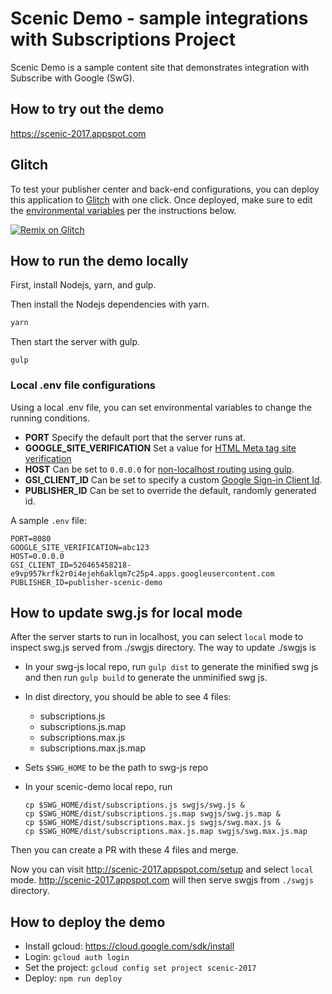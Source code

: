 # Scenic Demo - sample integrations with Subscriptions Project

Scenic Demo is a sample content site that demonstrates integration with
Subscribe with Google (SwG).

## How to try out the demo

https://scenic-2017.appspot.com

## Glitch

To test your publisher center and back-end configurations, you can deploy this
application to [Glitch](https://glitch.com) with one click. Once deployed, make
sure to edit the [environmental variables](#local-env-file-configurations)
per the instructions below.

[![Remix on Glitch](https://cdn.glitch.com/2703baf2-b643-4da7-ab91-7ee2a2d00b5b%2Fremix-button.svg)](https://glitch.com/edit/#!/import/github/everyplace/scenic-demo?GSI_CLIENT_ID&PUBLISHER_ID&GOOGLE_SITE_VERIFICATION)

## How to run the demo locally

First, install Nodejs, yarn, and gulp.

Then install the Nodejs dependencies with yarn.

```bash
yarn
```

Then start the server with gulp.

```
gulp
```

### Local .env file configurations

Using a local .env file, you can set environmental variables to change the
running conditions.

- **PORT** Specify the default port that the server runs at.
- **GOOGLE_SITE_VERIFICATION** Set a value for
  [HTML Meta tag site verification](https://support.google.com/webmasters/answer/9008080?hl=en)
- **HOST** Can be set to `0.0.0.0` for
  [non-localhost routing using gulp](https://github.com/schickling/gulp-webserver#why-cant-i-reach-the-server-from-the-network).
- **GSI_CLIENT_ID** Can be set to specify a custom
  [Google Sign-in Client Id](https://developers.google.com/identity/sign-in/web/sign-in).
- **PUBLISHER_ID** Can be set to override the default, randomly generated id.

A sample `.env` file:

```
PORT=8080
GOOGLE_SITE_VERIFICATION=abc123
HOST=0.0.0.0
GSI_CLIENT_ID=520465458218-e9vp957krfk2r0i4ejeh6aklqm7c25p4.apps.googleusercontent.com
PUBLISHER_ID=publisher-scenic-demo
```

## How to update swg.js for local mode

After the server starts to run in localhost, you can select `local` mode to
inspect swg.js served from ./swgjs directory. The way to update ./swgjs is

- In your swg-js local repo, run `gulp dist` to generate the minified swg js
  and then run `gulp build` to generate the unminified swg js.
- In dist directory, you should be able to see 4 files:
  - subscriptions.js
  - subscriptions.js.map
  - subscriptions.max.js
  - subscriptions.max.js.map
- Sets `$SWG_HOME` to be the path to swg-js repo
- In your scenic-demo local repo, run

  ```
  cp $SWG_HOME/dist/subscriptions.js swgjs/swg.js &
  cp $SWG_HOME/dist/subscriptions.js.map swgjs/swg.js.map &
  cp $SWG_HOME/dist/subscriptions.max.js swgjs/swg.max.js &
  cp $SWG_HOME/dist/subscriptions.max.js.map swgjs/swg.max.js.map
  ```

Then you can create a PR with these 4 files and merge.

Now you can visit http://scenic-2017.appspot.com/setup and select `local` mode.
http://scenic-2017.appspot.com will then serve swgjs from `./swgjs` directory.

## How to deploy the demo

- Install gcloud: https://cloud.google.com/sdk/install
- Login: `gcloud auth login`
- Set the project: `gcloud config set project scenic-2017`
- Deploy: `npm run deploy`
